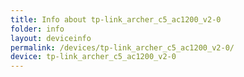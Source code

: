 ```yaml
---
title: Info about tp-link_archer_c5_ac1200_v2-0
folder: info
layout: deviceinfo
permalink: /devices/tp-link_archer_c5_ac1200_v2-0/
device: tp-link_archer_c5_ac1200_v2-0
---
```

